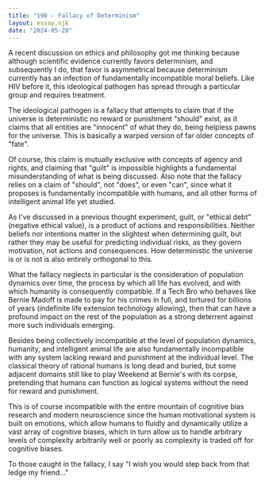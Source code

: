 ```yaml
---
title: "190 - Fallacy of Determinism"
layout: essay.njk
date: "2024-05-28"
---
```


A recent discussion on ethics and philosophy got me thinking because although scientific evidence currently favors determinism, and subsequently I do, that favor is asymmetrical because determinism currently has an infection of fundamentally incompatible moral beliefs. Like HIV before it, this ideological pathogen has spread through a particular group and requires treatment.

The ideological pathogen is a fallacy that attempts to claim that if the universe is deterministic no reward or punishment "should" exist, as it claims that all entities are "innocent" of what they do, being helpless pawns for the universe. This is basically a warped version of far older concepts of "fate".

Of course, this claim is mutually exclusive with concepts of agency and rights, and claiming that "guilt" is impossible highlights a fundamental misunderstanding of what is being discussed. Also note that the fallacy relies on a claim of "should", not "does", or even "can", since what it proposes is fundamentally incompatible with humans, and all other forms of intelligent animal life yet studied.

As I've discussed in a previous thought experiment, guilt, or "ethical debt" (negative ethical value), is a product of actions and responsibilities. Neither beliefs nor intentions matter in the slightest when determining guilt, but rather they may be useful for predicting individual risks, as they govern motivation, not actions and consequences. How deterministic the universe is or is not is also entirely orthogonal to this.

What the fallacy neglects in particular is the consideration of population dynamics over time, the process by which all life has evolved, and with which humanity is consequently compatible. If a Tech Bro who behaves like Bernie Madoff is made to pay for his crimes in full, and tortured for billions of years (indefinite life extension technology allowing), then that can have a profound impact on the rest of the population as a strong deterrent against more such individuals emerging.

Besides being collectively incompatible at the level of population dynamics, humanity, and intelligent animal life are also fundamentally incompatible with any system lacking reward and punishment at the individual level. The classical theory of rational humans is long dead and buried, but some adjacent domains still like to play Weekend at Bernie's with its corpse, pretending that humans can function as logical systems without the need for reward and punishment.

This is of course incompatible with the entire mountain of cognitive bias research and modern neuroscience since the human motivational system is built on emotions, which allow humans to fluidly and dynamically utilize a vast array of cognitive biases, which in turn allow us to handle arbitrary levels of complexity arbitrarily well or poorly as complexity is traded off for cognitive biases.

To those caught in the fallacy, I say "I wish you would step back from that ledge my friend..."
